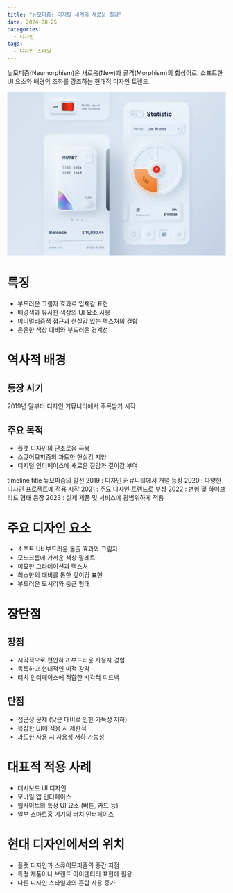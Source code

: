 ```yaml
---
title: "뉴모피즘: 디지털 세계의 새로운 질감"
date: 2024-08-25
categories:
  - 디자인
tags:
  - 디자인 스타일
---
```


뉴모피즘(Neumorphism)은 새로움(New)과 골격(Morphism)의 합성어로, 소프트한 UI 요소와 배경의 조화를 강조하는 현대적 디자인 트렌드.

<img src="/assets/images/design/style/neumorphism.webp" alt="뉴모피즘 디자인 예시: 평면적인 화면과 부드러우 그림자 효과로 표현된 입체감있는 화면"/>

# 특징

- 부드러운 그림자 효과로 입체감 표현
- 배경색과 유사한 색상의 UI 요소 사용
- 미니멀리즘적 접근과 현실감 있는 텍스처의 결합
- 은은한 색상 대비와 부드러운 경계선

# 역사적 배경

## 등장 시기
2019년 말부터 디자인 커뮤니티에서 주목받기 시작

## 주요 목적
- 플랫 디자인의 단조로움 극복
- 스큐어모피즘의 과도한 현실감 지양
- 디지털 인터페이스에 새로운 질감과 깊이감 부여

<div class="mermaid">
timeline
  title 뉴모피즘의 발전
  2019 : 디자인 커뮤니티에서 개념 등장
  2020 : 다양한 디자인 프로젝트에 적용 시작
  2021 : 주요 디자인 트렌드로 부상
  2022 : 변형 및 하이브리드 형태 등장
  2023 : 실제 제품 및 서비스에 광범위하게 적용
</div>

# 주요 디자인 요소

- 소프트 UI: 부드러운 돌출 효과와 그림자
- 모노크롬에 가까운 색상 팔레트
- 미묘한 그라데이션과 텍스처
- 최소한의 대비를 통한 깊이감 표현
- 부드러운 모서리와 둥근 형태

# 장단점

## 장점
- 시각적으로 편안하고 부드러운 사용자 경험
- 독특하고 현대적인 미적 감각
- 터치 인터페이스에 적합한 시각적 피드백

## 단점
- 접근성 문제 (낮은 대비로 인한 가독성 저하)
- 복잡한 UI에 적용 시 제한적
- 과도한 사용 시 사용성 저하 가능성

# 대표적 적용 사례

- 대시보드 UI 디자인
- 모바일 앱 인터페이스
- 웹사이트의 특정 UI 요소 (버튼, 카드 등)
- 일부 스마트홈 기기의 터치 인터페이스

# 현대 디자인에서의 위치

- 플랫 디자인과 스큐어모피즘의 중간 지점
- 특정 제품이나 브랜드 아이덴티티 표현에 활용
- 다른 디자인 스타일과의 혼합 사용 증가